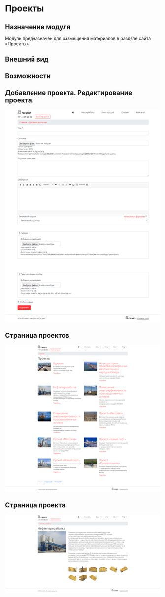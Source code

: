 # Проекты
## Назначение модуля
Модуль предназначен для размещения материалов в разделе сайта «Проекты»
## Внешний вид


## Возможности


## Добавление проекта. Редактирование проекта.
<img src="https://github.com/synapse-studio/helper/blob/master/tz/project/project.png">






## Страница проектов
<img src="https://github.com/synapse-studio/helper/blob/master/tz/project/project_1.png">

## Страница проекта
<img src="https://github.com/synapse-studio/helper/blob/master/tz/project/project_2.png">









